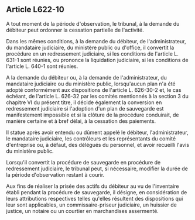 Article L622-10
----
A tout moment de la période d'observation, le tribunal, à la demande du débiteur
peut ordonner la cessation partielle de l'activité.

Dans les mêmes conditions, à la demande du débiteur, de l'administrateur, du
mandataire judiciaire, du ministère public ou d'office, il convertit la
procédure en un redressement judiciaire, si les conditions de l'article L. 631-1
sont réunies, ou prononce la liquidation judiciaire, si les conditions de
l'article L. 640-1 sont réunies.

A la demande du débiteur ou, à la demande de l'administrateur, du mandataire
judiciaire ou du ministère public, lorsqu'aucun plan n'a été adopté conformément
aux dispositions de l'article L. 626-30-2 et, le cas échéant, de l'article L.
626-32 par les comités mentionnés à la section 3 du chapitre VI du présent
titre, il décide également la conversion en redressement judiciaire si
l'adoption d'un plan de sauvegarde est manifestement impossible et si la clôture
de la procédure conduirait, de manière certaine et à bref délai, à la cessation
des paiements.

Il statue après avoir entendu ou dûment appelé le débiteur, l'administrateur, le
mandataire judiciaire, les contrôleurs et les représentants du comité
d'entreprise ou, à défaut, des délégués du personnel, et avoir recueilli l'avis
du ministère public.

Lorsqu'il convertit la procédure de sauvegarde en procédure de redressement
judiciaire, le tribunal peut, si nécessaire, modifier la durée de la période
d'observation restant à courir.

Aux fins de réaliser la prisée des actifs du débiteur au vu de l'inventaire
établi pendant la procédure de sauvegarde, il désigne, en considération de leurs
attributions respectives telles qu'elles résultent des dispositions qui leur
sont applicables, un commissaire-priseur judiciaire, un huissier de justice, un
notaire ou un courtier en marchandises assermenté.
